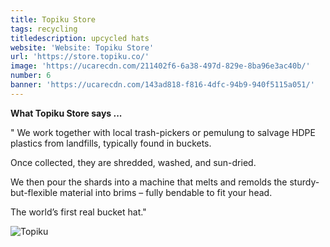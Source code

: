 ```yaml
---
title: Topiku Store
tags: recycling
titledescription: upcycled hats
website: 'Website: Topiku Store'
url: 'https://store.topiku.co/'
image: 'https://ucarecdn.com/211402f6-6a38-497d-829e-8ba96e3ac40b/'
number: 6
banner: 'https://ucarecdn.com/143ad818-f816-4dfc-94b9-940f5115a051/'
---
```

**What Topiku Store says ...**

" We work together with local trash-pickers or pemulung to salvage HDPE plastics from landfills, typically found in buckets.

Once collected, they are shredded, washed, and sun-dried.


We then pour the shards into a machine that melts and remolds the sturdy-but-flexible material into brims – fully bendable to fit your head.


The world’s first real bucket hat."

![Topiku](https://ucarecdn.com/c66af3f3-2782-48c0-8481-3351b6f0996e/ "Topiku")
